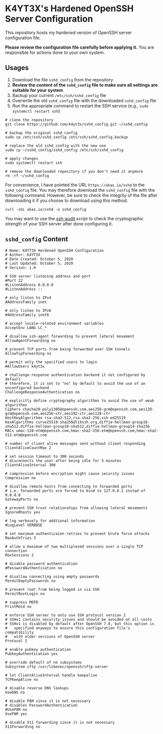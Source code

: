 # K4YT3X's Hardened OpenSSH Server Configuration

This repository hosts my hardened version of OpenSSH server configuration file.

**Please review the configuration file carefully before applying it.** You are responsible for actions done to your own system.

## Usages

1. Download the file `sshd_config` from the repository
1. **Review the content of the `sshd_config` file to make sure all settings are suitable for your system**
1. Backup your current `/etc/ssh/sshd_config` file
1. Overwrite the old `sshd_config` file with the downloaded `sshd_config` file
1. Run the appropriate command to restart the SSH service (e.g., `sudo systemctl restart ssh`)

```shell
# clone the repository
git clone https://github.com/k4yt3x/sshd_config.git ~/sshd_config

# backup the original sshd_config
sudo cp /etc/ssh/sshd_config /etc/ssh/sshd_config.backup

# replace the old sshd_config with the new one
sudo cp ~/sshd_config/sshd_config /etc/ssh/sshd_config

# apply changes
sudo systemctl restart ssh

# remove the downloaded repository if you don't need it anymore
rm -rf ~/sshd_config
```

For convenience, I have pointed the URL `https://akas.io/sshd` to the `sshd_config` file. You may therefore download the `sshd_config` file with the following command. However, be sure to check the integrity of the file after downloading it if you choose to download using this method.

```shell
curl -sSL akas.io/sshd -o sshd_config
```

You may want to use the [ssh-audit](https://github.com/arthepsy/ssh-audit) script to check the cryptographic strength of your SSH server after done configuring it.

## `sshd_config` Content

```properties
# Name: K4YT3X Hardened OpenSSH Configuration
# Author: K4YT3X
# Date Created: October 5, 2020
# Last Updated: October 5, 2020
# Version: 1.0

# SSH server listening address and port
#Port 22
#ListenAddress 0.0.0.0
#ListenAddress ::

# only listen to IPv4
#AddressFamily inet

# only listen to IPv6
#AddressFamily inet6

# accept locale-related environment variables
AcceptEnv LANG LC_*

# disallow ssh-agent forwarding to prevent lateral movement
AllowAgentForwarding no

# prevent TCP ports from being forwarded over SSH tunnels
AllowTcpForwarding no

# permit only the specified users to login
#AllowUsers k4yt3x

# challenge-response authentication backend it not configured by default
# therefore, it is set to "no" by default to avoid the use of an unconfigured backend
ChallengeResponseAuthentication no

# explicitly define cryptography algorithms to avoid the use of weak algorithms
Ciphers chacha20-poly1305@openssh.com,aes256-gcm@openssh.com,aes128-gcm@openssh.com,aes256-ctr,aes192-ctr,aes128-ctr
HostKeyAlgorithms rsa-sha2-512,rsa-sha2-256,ssh-ed25519
KexAlgorithms curve25519-sha256@libssh.org,diffie-hellman-group16-sha512,diffie-hellman-group18-sha512,diffie-hellman-group14-sha256
MACs umac-128-etm@openssh.com,hmac-sha2-256-etm@openssh.com,hmac-sha2-512-etm@openssh.com

# number of client alive messages sent without client responding
ClientAliveCountMax 2

# set session timeout to 300 seconds
# disconnects the user after being idle for 5 minutes
ClientAliveInterval 300

# compression before encryption might cause security issues
Compression no

# disallow remote hosts from connecting to forwarded ports
# i.e. forwarded ports are forced to bind to 127.0.0.1 instad of 0.0.0.0
GatewayPorts no

# prevent SSH trust relationships from allowing lateral movements
IgnoreRhosts yes

# log verbosely for addtional information
#LogLevel VERBOSE

# set maximum authenticaion retries to prevent brute force attacks
MaxAuthTries 3

# allow a maximum of two multiplexed sessions over a single TCP connection
MaxSessions 2

# disable password authentication
#PasswordAuthentication no

# disallow connecting using empty passwords
PermitEmptyPasswords no

# prevent root from being logged in via SSH
PermitRootLogin no

# suppress MOTD
PrintMotd no

# enforce SSH server to only use SSH protocol version 2
# SSHv1 contains security issues and should be avoided at all costs
# SSHv1 is disabled by default after OpenSSH 7.0, but this option is
#   specified anyways to ensure this configuration file's compatibility
#   with older versions of OpenSSH server
Protocol 2

# enable pubkey authentication
PubkeyAuthentication yes

# override default of no subsystems
Subsystem sftp /usr/libexec/openssh/sftp-server

# let ClientAliveInterval handle keepalive
TCPKeepAlive no

# disable reverse DNS lookups
UseDNS no

# disable PAM since it is not necessary
# disables PasswordAuthentication
#UsePAM no
UsePAM yes

# disable X11 forwarding since it is not necessary
X11Forwarding no
```